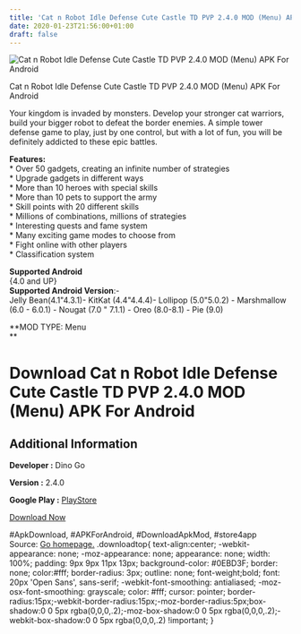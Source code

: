 ```yaml
---
title: 'Cat n Robot Idle Defense Cute Castle TD PVP 2.4.0 MOD (Menu) APK For Android'
date: 2020-01-23T21:56:00+01:00
draft: false
---
```


![Cat n Robot Idle Defense Cute Castle TD PVP 2.4.0 MOD (Menu) APK For Android](https://i2.wp.com/apkhome.net/wp-content/uploads/2020/01/CatnRobot-Idle-Defense-Cute-Castle-TD-PVP-2.4.0-MOD-Menu.png "Cat n Robot Idle Defense Cute Castle TD PVP 2.4.0 MOD (Menu) APK For Android")

  

Cat n Robot Idle Defense Cute Castle TD PVP 2.4.0 MOD (Menu) APK For Android

Your kingdom is invaded by monsters. Develop your stronger cat warriors, build your bigger robot to defeat the border enemies. A simple tower defense game to play, just by one control, but with a lot of fun, you will be definitely addicted to these epic battles.

**Features:**  
\* Over 50 gadgets, creating an infinite number of strategies  
\* Upgrade gadgets in different ways  
\* More than 10 heroes with special skills  
\* More than 10 pets to support the army  
\* Skill points with 20 different skills  
\* Millions of combinations, millions of strategies  
\* Interesting quests and fame system  
\* Many exciting game modes to choose from  
\* Fight online with other players  
\* Classification system

**Supported Android**  
{4.0 and UP}  
**Supported Android Version**:-  
Jelly Bean(4.1"4.3.1)- KitKat (4.4"4.4.4)- Lollipop (5.0"5.0.2) - Marshmallow (6.0 - 6.0.1) - Nougat (7.0 " 7.1.1) - Oreo (8.0-8.1) - Pie (9.0)

**MOD TYPE: Menu  
**

Download Cat n Robot Idle Defense Cute Castle TD PVP 2.4.0 MOD (Menu) APK For Android
=====================================================================================

Additional Information
----------------------

**Developer :** Dino Go

**Version :** 2.4.0

**Google Play :** [PlayStore](https://play.google.com/store/apps/details?id=com.dinogo.catarmy)

  

[Download Now](https://store4app.co/post/cat-n-robot-idle-defense-cute-castle-td-pvp-2-4-0-mod-menu-apk-for-android_1579811161)

  
#ApkDownload, #APKForAndroid, #DownloadApkMod, #store4app  
Source: [Go homepage.](https://store4app.co/post/cat-n-robot-idle-defense-cute-castle-td-pvp-2-4-0-mod-menu-apk-for-android_1579811161) .downloadtop{ text-align:center; -webkit-appearance: none; -moz-appearance: none; appearance: none; width: 100%; padding: 9px 9px 11px 13px; background-color: #0EBD3F; border: none; color:#fff; border-radius: 3px; outline: none; font-weight;bold; font: 20px 'Open Sans', sans-serif; -webkit-font-smoothing: antialiased; -moz-osx-font-smoothing: grayscale; color: #fff; cursor: pointer; border-radius:15px;-webkit-border-radius:15px;-moz-border-radius:5px;box-shadow:0 0 5px rgba(0,0,0,.2);-moz-box-shadow:0 0 5px rgba(0,0,0,.2);-webkit-box-shadow:0 0 5px rgba(0,0,0,.2) !important; }